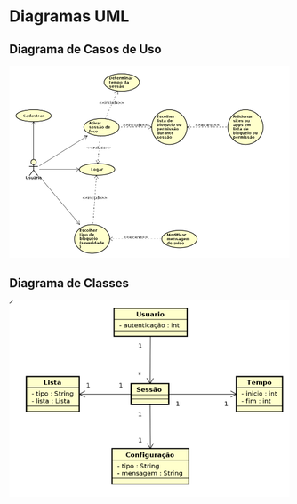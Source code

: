 # Diagramas UML

## Diagrama de Casos de Uso

![Casos de Uso](diagrama-caso-de-uso-v1.1.png)

## Diagrama de Classes

![Classes](diagrama-classes-v1.1.png)
